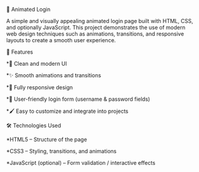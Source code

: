 🔐 Animated Login

A simple and visually appealing animated login page built with HTML, CSS, and optionally JavaScript. This project demonstrates the use of modern web design techniques such as animations, transitions, and responsive layouts to create a smooth user experience.



🚀 Features

*🎨 Clean and modern UI

*✨ Smooth animations and transitions

*📱 Fully responsive design

*🔑 User-friendly login form (username & password fields)

*🖌️ Easy to customize and integrate into projects



🛠️ Technologies Used

*HTML5 – Structure of the page

*CSS3 – Styling, transitions, and animations

*JavaScript (optional) – Form validation / interactive effects
